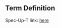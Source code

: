 ## Term Definition

Spec-Up-T link: <a href='https://weboftrust.github.io/WOT-terms/docs/glossary/OOBI'>here</a>
